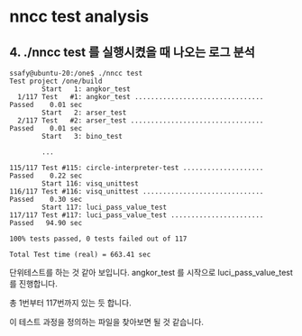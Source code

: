 # nncc test analysis

## 4. ./nncc test 를 실행시켰을 때 나오는 로그 분석

```
ssafy@ubuntu-20:/one$ ./nncc test
Test project /one/build
        Start   1: angkor_test
  1/117 Test   #1: angkor_test ................................   Passed    0.01 sec
        Start   2: arser_test
  2/117 Test   #2: arser_test .................................   Passed    0.01 sec
        Start   3: bino_test

        ...

115/117 Test #115: circle-interpreter-test ....................   Passed    0.22 sec
        Start 116: visq_unittest
116/117 Test #116: visq_unittest ..............................   Passed    0.30 sec
        Start 117: luci_pass_value_test
117/117 Test #117: luci_pass_value_test .......................   Passed   94.90 sec

100% tests passed, 0 tests failed out of 117

Total Test time (real) = 663.41 sec
```

단위테스트를 하는 것 같아 보입니다.
angkor_test 를 시작으로 luci_pass_value_test를 진행합니다.

총 1번부터 117번까지 있는 듯 합니다.

이 테스트 과정을 정의하는 파일을 찾아보면 될 것 같습니다.
